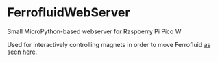 # FerrofluidWebServer
Small MicroPython-based webserver for Raspberry Pi Pico W

Used for interactively controlling magnets in order to move Ferrofluid [as seen here](https://twitter.com/SimenZhor/status/1583850239013769216?s=20&t=pGxX1I44sUf9xQ5PMFR26w).